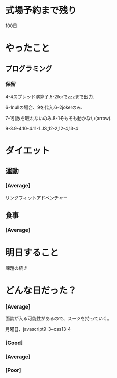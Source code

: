 # 式場予約まで残り

100日

# やったこと

## プログラミング

### 保留

4-4スプレッド演算子.5-2forでzzzまで出力.

6-1nullの場合、9を代入.6-2jokerのみ.

7-1引数を取れないのみ.8-1そもそも動かない(arrow).

9-3.9-4.10-4.11-1.JS_12-2,12-4,13-4

# ダイエット

## 運動 

### [Average]

リングフィットアドベンチャー

## 食事

### [Average]

# 明日すること

課題の続き

# どんな日だった？

### [Average]

面談が入る可能性があるので、スーツを持っていく。

月曜日、javascript9-3~css13-4

### [Good]
### [Average]
### [Poor]
